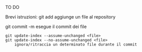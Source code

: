 TO DO

Brevi istruzioni:
git add <file>
	aggiunge un file al repository
	
git commit -m <message>
	esegue il commit dei file
	
	git update-index --assume-unchanged <file>
	git update-index --no-assume-unchanged <file>
		ignora/ritraccia un determinato file durante il commit